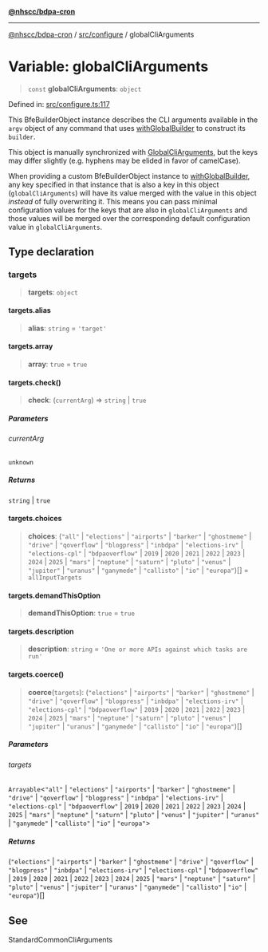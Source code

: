 [**@nhscc/bdpa-cron**](../../../README.md)

***

[@nhscc/bdpa-cron](../../../README.md) / [src/configure](../README.md) / globalCliArguments

# Variable: globalCliArguments

> `const` **globalCliArguments**: `object`

Defined in: [src/configure.ts:117](https://github.com/nhscc/bdpa-cron/blob/8ad58c8c8508bf539936ccdd28c6f77ce4493fea/src/configure.ts#L117)

This BfeBuilderObject instance describes the CLI arguments available
in the `argv` object of any command that uses [withGlobalBuilder](../../util/functions/withGlobalBuilder.md) to
construct its `builder`.

This object is manually synchronized with [GlobalCliArguments](../type-aliases/GlobalCliArguments.md), but the
keys may differ slightly (e.g. hyphens may be elided in favor of camelCase).

When providing a custom BfeBuilderObject instance to
[withGlobalBuilder](../../util/functions/withGlobalBuilder.md), any key specified in that instance that is also a
key in this object (`globalCliArguments`) will have its value merged with the
value in this object _instead_ of fully overwriting it. This means you can
pass minimal configuration values for the keys that are also in
`globalCliArguments` and those values will be merged over the corresponding
default configuration value in `globalCliArguments`.

## Type declaration

### targets

> **targets**: `object`

#### targets.alias

> **alias**: `string` = `'target'`

#### targets.array

> **array**: `true` = `true`

#### targets.check()

> **check**: (`currentArg`) => `string` \| `true`

##### Parameters

###### currentArg

`unknown`

##### Returns

`string` \| `true`

#### targets.choices

> **choices**: (`"all"` \| `"elections"` \| `"airports"` \| `"barker"` \| `"ghostmeme"` \| `"drive"` \| `"qoverflow"` \| `"blogpress"` \| `"inbdpa"` \| `"elections-irv"` \| `"elections-cpl"` \| `"bdpaoverflow"` \| `2019` \| `2020` \| `2021` \| `2022` \| `2023` \| `2024` \| `2025` \| `"mars"` \| `"neptune"` \| `"saturn"` \| `"pluto"` \| `"venus"` \| `"jupiter"` \| `"uranus"` \| `"ganymede"` \| `"callisto"` \| `"io"` \| `"europa"`)[] = `allInputTargets`

#### targets.demandThisOption

> **demandThisOption**: `true` = `true`

#### targets.description

> **description**: `string` = `'One or more APIs against which tasks are run'`

#### targets.coerce()

> **coerce**(`targets`): (`"elections"` \| `"airports"` \| `"barker"` \| `"ghostmeme"` \| `"drive"` \| `"qoverflow"` \| `"blogpress"` \| `"inbdpa"` \| `"elections-irv"` \| `"elections-cpl"` \| `"bdpaoverflow"` \| `2019` \| `2020` \| `2021` \| `2022` \| `2023` \| `2024` \| `2025` \| `"mars"` \| `"neptune"` \| `"saturn"` \| `"pluto"` \| `"venus"` \| `"jupiter"` \| `"uranus"` \| `"ganymede"` \| `"callisto"` \| `"io"` \| `"europa"`)[]

##### Parameters

###### targets

`Arrayable`\<`"all"` \| `"elections"` \| `"airports"` \| `"barker"` \| `"ghostmeme"` \| `"drive"` \| `"qoverflow"` \| `"blogpress"` \| `"inbdpa"` \| `"elections-irv"` \| `"elections-cpl"` \| `"bdpaoverflow"` \| `2019` \| `2020` \| `2021` \| `2022` \| `2023` \| `2024` \| `2025` \| `"mars"` \| `"neptune"` \| `"saturn"` \| `"pluto"` \| `"venus"` \| `"jupiter"` \| `"uranus"` \| `"ganymede"` \| `"callisto"` \| `"io"` \| `"europa"`\>

##### Returns

(`"elections"` \| `"airports"` \| `"barker"` \| `"ghostmeme"` \| `"drive"` \| `"qoverflow"` \| `"blogpress"` \| `"inbdpa"` \| `"elections-irv"` \| `"elections-cpl"` \| `"bdpaoverflow"` \| `2019` \| `2020` \| `2021` \| `2022` \| `2023` \| `2024` \| `2025` \| `"mars"` \| `"neptune"` \| `"saturn"` \| `"pluto"` \| `"venus"` \| `"jupiter"` \| `"uranus"` \| `"ganymede"` \| `"callisto"` \| `"io"` \| `"europa"`)[]

## See

StandardCommonCliArguments
